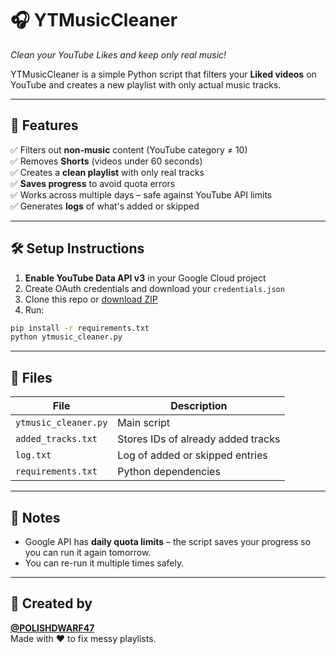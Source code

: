 
# 🎧 YTMusicCleaner
*Clean your YouTube Likes and keep only real music!*

YTMusicCleaner is a simple Python script that filters your **Liked videos** on YouTube and creates a new playlist with only actual music tracks.

---

## 🚀 Features

✅ Filters out **non-music** content (YouTube category ≠ 10)  
✅ Removes **Shorts** (videos under 60 seconds)  
✅ Creates a **clean playlist** with only real tracks  
✅ **Saves progress** to avoid quota errors  
✅ Works across multiple days – safe against YouTube API limits  
✅ Generates **logs** of what's added or skipped

---

## 🛠 Setup Instructions

1. **Enable YouTube Data API v3** in your Google Cloud project  
2. Create OAuth credentials and download your `credentials.json`
3. Clone this repo or [download ZIP](https://github.com/POLISHDWARF47/YTMusicCleaner/archive/refs/heads/main.zip)
4. Run:

```bash
pip install -r requirements.txt
python ytmusic_cleaner.py
```

---

## 📂 Files

| File               | Description                         |
|--------------------|-------------------------------------|
| `ytmusic_cleaner.py` | Main script                        |
| `added_tracks.txt` | Stores IDs of already added tracks  |
| `log.txt`          | Log of added or skipped entries     |
| `requirements.txt` | Python dependencies                 |

---

## 🧠 Notes

- Google API has **daily quota limits** – the script saves your progress so you can run it again tomorrow.
- You can re-run it multiple times safely.

---

## 🙌 Created by

**[@POLISHDWARF47](https://github.com/POLISHDWARF47)**  
Made with ❤️ to fix messy playlists.
